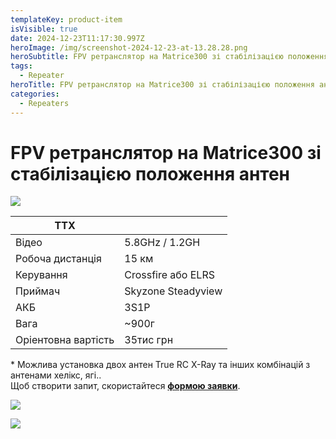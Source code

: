```yaml
---
templateKey: product-item
isVisible: true
date: 2024-12-23T11:17:30.997Z
heroImage: /img/screenshot-2024-12-23-at-13.28.28.png
heroSubtitle: FPV ретранслятор на Matrice300 зі стабілізацією положення антенн
tags:
  - Repeater
heroTitle: FPV ретранслятор на Matrice300 зі стабілізацією положення антенн
categories:
  - Repeaters
---
```

# FPV ретранслятор на Matrice300 зі стабілізацією положення антен

![](/img/img_9743.jpg)

| **ТТХ**             |                     |
| ------------------- | ------------------- |
| Відео               | 5.8GHz / 1.2GH      |
| Робоча дистанція    | 15 км               |
| ﻿Керування          | Crossfire або ELRS﻿ |
| П﻿риймач            | Skyzone Steadyview  |
| АКБ                 | 3S1P                |
| Вага                | ~900г               |
| Оріентовна вартість | 35тис грн           |

\* Можлива установка двох антен True RC X-Ray та інших комбінацій з антенами хелікс, ягі..
\
Щоб створити запит, скористайтеся <a href="https://docs.google.com/forms/d/1TCApMWtctqZN7LEEKFTjVBQc5R3FQGf2tWWAGfGwWSU" target="_blank" rel="noopener noreferrer">**формою заявки**</a>.

![](/img/img_9743.jpg)

![](/img/img_9749.jpg)